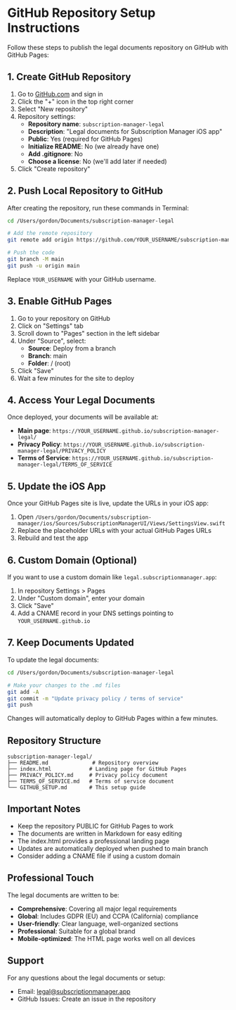 # GitHub Repository Setup Instructions

Follow these steps to publish the legal documents repository on GitHub with GitHub Pages:

## 1. Create GitHub Repository

1. Go to [GitHub.com](https://github.com) and sign in
2. Click the "+" icon in the top right corner
3. Select "New repository"
4. Repository settings:
   - **Repository name**: `subscription-manager-legal`
   - **Description**: "Legal documents for Subscription Manager iOS app"
   - **Public**: Yes (required for GitHub Pages)
   - **Initialize README**: No (we already have one)
   - **Add .gitignore**: No
   - **Choose a license**: No (we'll add later if needed)
5. Click "Create repository"

## 2. Push Local Repository to GitHub

After creating the repository, run these commands in Terminal:

```bash
cd /Users/gordon/Documents/subscription-manager-legal

# Add the remote repository
git remote add origin https://github.com/YOUR_USERNAME/subscription-manager-legal.git

# Push the code
git branch -M main
git push -u origin main
```

Replace `YOUR_USERNAME` with your GitHub username.

## 3. Enable GitHub Pages

1. Go to your repository on GitHub
2. Click on "Settings" tab
3. Scroll down to "Pages" section in the left sidebar
4. Under "Source", select:
   - **Source**: Deploy from a branch
   - **Branch**: main
   - **Folder**: / (root)
5. Click "Save"
6. Wait a few minutes for the site to deploy

## 4. Access Your Legal Documents

Once deployed, your documents will be available at:

- **Main page**: `https://YOUR_USERNAME.github.io/subscription-manager-legal/`
- **Privacy Policy**: `https://YOUR_USERNAME.github.io/subscription-manager-legal/PRIVACY_POLICY`
- **Terms of Service**: `https://YOUR_USERNAME.github.io/subscription-manager-legal/TERMS_OF_SERVICE`

## 5. Update the iOS App

Once your GitHub Pages site is live, update the URLs in your iOS app:

1. Open `/Users/gordon/Documents/subscription-manager/ios/Sources/SubscriptionManagerUI/Views/SettingsView.swift`
2. Replace the placeholder URLs with your actual GitHub Pages URLs
3. Rebuild and test the app

## 6. Custom Domain (Optional)

If you want to use a custom domain like `legal.subscriptionmanager.app`:

1. In repository Settings > Pages
2. Under "Custom domain", enter your domain
3. Click "Save"
4. Add a CNAME record in your DNS settings pointing to `YOUR_USERNAME.github.io`

## 7. Keep Documents Updated

To update the legal documents:

```bash
cd /Users/gordon/Documents/subscription-manager-legal

# Make your changes to the .md files
git add -A
git commit -m "Update privacy policy / terms of service"
git push
```

Changes will automatically deploy to GitHub Pages within a few minutes.

## Repository Structure

```
subscription-manager-legal/
├── README.md              # Repository overview
├── index.html            # Landing page for GitHub Pages
├── PRIVACY_POLICY.md     # Privacy policy document
├── TERMS_OF_SERVICE.md   # Terms of service document
└── GITHUB_SETUP.md       # This setup guide
```

## Important Notes

- Keep the repository PUBLIC for GitHub Pages to work
- The documents are written in Markdown for easy editing
- The index.html provides a professional landing page
- Updates are automatically deployed when pushed to main branch
- Consider adding a CNAME file if using a custom domain

## Professional Touch

The legal documents are written to be:
- **Comprehensive**: Covering all major legal requirements
- **Global**: Includes GDPR (EU) and CCPA (California) compliance
- **User-friendly**: Clear language, well-organized sections
- **Professional**: Suitable for a global brand
- **Mobile-optimized**: The HTML page works well on all devices

## Support

For any questions about the legal documents or setup:
- Email: legal@subscriptionmanager.app
- GitHub Issues: Create an issue in the repository